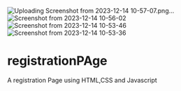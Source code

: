 ![Uploading Screenshot from 2023-12-14 10-57-07.png…]()
![Screenshot from 2023-12-14 10-56-02](https://github.com/P00-JA/registrationPAge/assets/148937443/a2239378-dd13-4f4e-93a9-cf9f10275d2b)
![Screenshot from 2023-12-14 10-53-46](https://github.com/P00-JA/registrationPAge/assets/148937443/cf9126de-38a1-4fb3-8978-8c5e89178cf6)
![Screenshot from 2023-12-14 10-53-36](https://github.com/P00-JA/registrationPAge/assets/148937443/f552cbfe-5d1d-4be4-b15d-42a9d8657c8e)
# registrationPAge
A registration Page using HTML,CSS and Javascript
